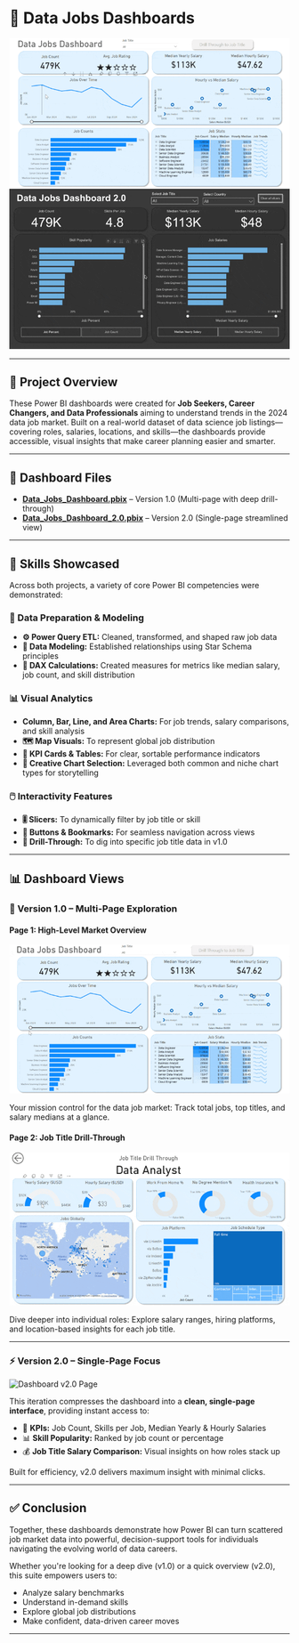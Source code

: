 # 💼 Data Jobs Dashboards 

![Dashboard Overview v1](Images/Project1_Dashboard_Overview.gif)  
![Dashboard Overview v2](Images/Project2_Dashboard_Overview.gif)  




---

## 📘 Project Overview

These Power BI dashboards were created for **Job Seekers, Career Changers, and Data Professionals** aiming to understand trends in the 2024 data job market. Built on a real-world dataset of data science job listings—covering roles, salaries, locations, and skills—the dashboards provide accessible, visual insights that make career planning easier and smarter.

---

## 📂 Dashboard Files

- **[Data_Jobs_Dashboard.pbix](Data_Jobs_Dashboard.pbix)** – Version 1.0 (Multi-page with deep drill-through)
- **[Data_Jobs_Dashboard_2.0.pbix](Data_Jobs_Dashboard_2.0.pbix)** – Version 2.0 (Single-page streamlined view)

---

## 🧠 Skills Showcased

Across both projects, a variety of core Power BI competencies were demonstrated:

### 🔧 Data Preparation & Modeling
- **⚙️ Power Query ETL:** Cleaned, transformed, and shaped raw job data
- **🔗 Data Modeling:** Established relationships using Star Schema principles
- **🧮 DAX Calculations:** Created measures for metrics like median salary, job count, and skill distribution

### 📊 Visual Analytics
- **Column, Bar, Line, and Area Charts:** For job trends, salary comparisons, and skill analysis
- **🗺️ Map Visuals:** To represent global job distribution
- **🔢 KPI Cards & Tables:** For clear, sortable performance indicators
- **🎨 Creative Chart Selection:** Leveraged both common and niche chart types for storytelling

### 🖱️ Interactivity Features
- **🎚️ Slicers:** To dynamically filter by job title or skill
- **🔘 Buttons & Bookmarks:** For seamless navigation across views
- **📍 Drill-Through:** To dig into specific job title data in v1.0

---

## 📊 Dashboard Views

### 🧭 Version 1.0 – Multi-Page Exploration

#### Page 1: High-Level Market Overview  
![Dashboard Page 1](Images/Project1_Dashboard_Page1.gif)  

Your mission control for the data job market: Track total jobs, top titles, and salary medians at a glance.

#### Page 2: Job Title Drill-Through  
![Dashboard Page 2](Images/Project1_Dashboard_Page2.gif)  

Dive deeper into individual roles: Explore salary ranges, hiring platforms, and location-based insights for each job title.

---

### ⚡ Version 2.0 – Single-Page Focus

![Dashboard v2.0 Page](../Resources/images/Project2_Dashboard_Page1.png)

This iteration compresses the dashboard into a **clean, single-page interface**, providing instant access to:

- 🧮 **KPIs:** Job Count, Skills per Job, Median Yearly & Hourly Salaries  
- 📊 **Skill Popularity:** Ranked by job count or percentage  
- 💰 **Job Title Salary Comparison:** Visual insights on how roles stack up

Built for efficiency, v2.0 delivers maximum insight with minimal clicks.

---

## ✅ Conclusion

Together, these dashboards demonstrate how Power BI can turn scattered job market data into powerful, decision-support tools for individuals navigating the evolving world of data careers.

Whether you're looking for a deep dive (v1.0) or a quick overview (v2.0), this suite empowers users to:

- Analyze salary benchmarks
- Understand in-demand skills
- Explore global job distributions
- Make confident, data-driven career moves

---
